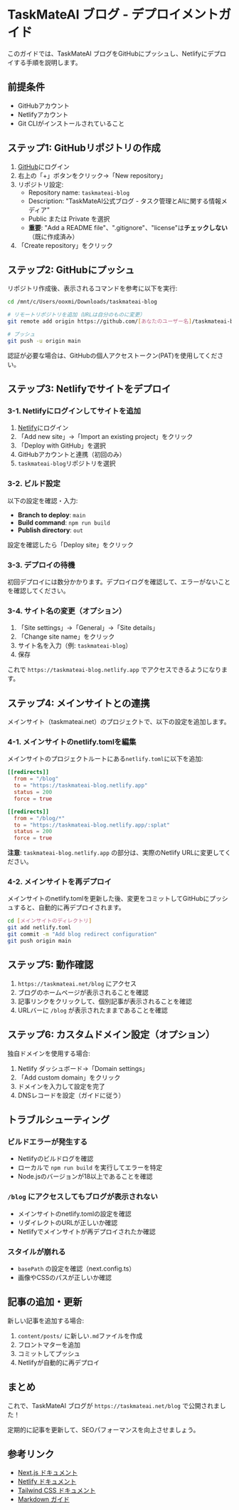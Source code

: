 # TaskMateAI ブログ - デプロイメントガイド

このガイドでは、TaskMateAI ブログをGitHubにプッシュし、Netlifyにデプロイする手順を説明します。

## 前提条件

- GitHubアカウント
- Netlifyアカウント
- Git CLIがインストールされていること

## ステップ1: GitHubリポジトリの作成

1. [GitHub](https://github.com)にログイン
2. 右上の「+」ボタンをクリック→「New repository」
3. リポジトリ設定:
   - Repository name: `taskmateai-blog`
   - Description: "TaskMateAI公式ブログ - タスク管理とAIに関する情報メディア"
   - Public または Private を選択
   - **重要**: "Add a README file"、".gitignore"、"license"は**チェックしない**（既に作成済み）
4. 「Create repository」をクリック

## ステップ2: GitHubにプッシュ

リポジトリ作成後、表示されるコマンドを参考に以下を実行:

```bash
cd /mnt/c/Users/ooxmi/Downloads/taskmateai-blog

# リモートリポジトリを追加（URLは自分のものに変更）
git remote add origin https://github.com/[あなたのユーザー名]/taskmateai-blog.git

# プッシュ
git push -u origin main
```

認証が必要な場合は、GitHubの個人アクセストークン(PAT)を使用してください。

## ステップ3: Netlifyでサイトをデプロイ

### 3-1. Netlifyにログインしてサイトを追加

1. [Netlify](https://app.netlify.com)にログイン
2. 「Add new site」→「Import an existing project」をクリック
3. 「Deploy with GitHub」を選択
4. GitHubアカウントと連携（初回のみ）
5. `taskmateai-blog`リポジトリを選択

### 3-2. ビルド設定

以下の設定を確認・入力:

- **Branch to deploy**: `main`
- **Build command**: `npm run build`
- **Publish directory**: `out`

設定を確認したら「Deploy site」をクリック

### 3-3. デプロイの待機

初回デプロイには数分かかります。デプロイログを確認して、エラーがないことを確認してください。

### 3-4. サイト名の変更（オプション）

1. 「Site settings」→「General」→「Site details」
2. 「Change site name」をクリック
3. サイト名を入力（例: `taskmateai-blog`）
4. 保存

これで `https://taskmateai-blog.netlify.app` でアクセスできるようになります。

## ステップ4: メインサイトとの連携

メインサイト（taskmateai.net）のプロジェクトで、以下の設定を追加します。

### 4-1. メインサイトのnetlify.tomlを編集

メインサイトのプロジェクトルートにある`netlify.toml`に以下を追加:

```toml
[[redirects]]
  from = "/blog"
  to = "https://taskmateai-blog.netlify.app"
  status = 200
  force = true

[[redirects]]
  from = "/blog/*"
  to = "https://taskmateai-blog.netlify.app/:splat"
  status = 200
  force = true
```

**注意**: `taskmateai-blog.netlify.app` の部分は、実際のNetlify URLに変更してください。

### 4-2. メインサイトを再デプロイ

メインサイトのnetlify.tomlを更新した後、変更をコミットしてGitHubにプッシュすると、自動的に再デプロイされます。

```bash
cd [メインサイトのディレクトリ]
git add netlify.toml
git commit -m "Add blog redirect configuration"
git push origin main
```

## ステップ5: 動作確認

1. `https://taskmateai.net/blog` にアクセス
2. ブログのホームページが表示されることを確認
3. 記事リンクをクリックして、個別記事が表示されることを確認
4. URLバーに `/blog` が表示されたままであることを確認

## ステップ6: カスタムドメイン設定（オプション）

独自ドメインを使用する場合:

1. Netlify ダッシュボード→「Domain settings」
2. 「Add custom domain」をクリック
3. ドメインを入力して設定を完了
4. DNSレコードを設定（ガイドに従う）

## トラブルシューティング

### ビルドエラーが発生する

- Netlifyのビルドログを確認
- ローカルで `npm run build` を実行してエラーを特定
- Node.jsのバージョンが18以上であることを確認

### `/blog` にアクセスしてもブログが表示されない

- メインサイトのnetlify.tomlの設定を確認
- リダイレクトのURLが正しいか確認
- Netlifyでメインサイトが再デプロイされたか確認

### スタイルが崩れる

- `basePath` の設定を確認（next.config.ts）
- 画像やCSSのパスが正しいか確認

## 記事の追加・更新

新しい記事を追加する場合:

1. `content/posts/` に新しい`.md`ファイルを作成
2. フロントマターを追加
3. コミットしてプッシュ
4. Netlifyが自動的に再デプロイ

## まとめ

これで、TaskMateAI ブログが `https://taskmateai.net/blog` で公開されました！

定期的に記事を更新して、SEOパフォーマンスを向上させましょう。

## 参考リンク

- [Next.js ドキュメント](https://nextjs.org/docs)
- [Netlify ドキュメント](https://docs.netlify.com/)
- [Tailwind CSS ドキュメント](https://tailwindcss.com/docs)
- [Markdown ガイド](https://www.markdownguide.org/)
